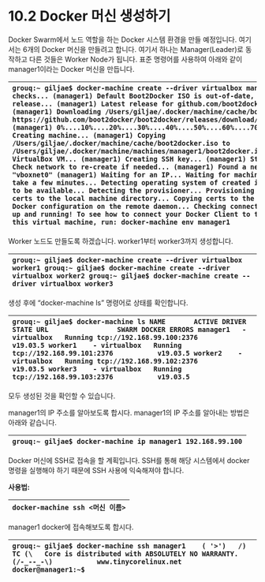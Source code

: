 # 10.2 Docker 머신 생성하기

Docker Swarm에서 노드 역할을 하는 Docker 시스템 환경을 만들 예정입니다. 여기서는 6개의 Docker 머신을 만들려고 합니다. 여기서 하나는 Manager\(Leader\)로 동작하고 다른 것들은 Worker Node가 됩니다. 표준 명령어를 사용하여 아래와 같이 manager1이라는 Docker 머신을 만듭니다.

| `grouq:~ giljae$ docker-machine create --driver virtualbox manager1 Running pre-create checks... (manager1) Default Boot2Docker ISO is out-of-date, downloading the latest release... (manager1) Latest release for github.com/boot2docker/boot2docker is v19.03.5 (manager1) Downloading /Users/giljae/.docker/machine/cache/boot2docker.iso from https://github.com/boot2docker/boot2docker/releases/download/v19.03.5/boot2docker.iso... (manager1) 0%....10%....20%....30%....40%....50%....60%....70%....80%....90%....100% Creating machine... (manager1) Copying /Users/giljae/.docker/machine/cache/boot2docker.iso to /Users/giljae/.docker/machine/machines/manager1/boot2docker.iso... (manager1) Creating VirtualBox VM... (manager1) Creating SSH key... (manager1) Starting the VM... (manager1) Check network to re-create if needed... (manager1) Found a new host-only adapter: "vboxnet0" (manager1) Waiting for an IP... Waiting for machine to be running, this may take a few minutes... Detecting operating system of created instance... Waiting for SSH to be available... Detecting the provisioner... Provisioning with boot2docker... Copying certs to the local machine directory... Copying certs to the remote machine... Setting Docker configuration on the remote daemon... Checking connection to Docker... Docker is up and running! To see how to connect your Docker Client to the Docker Engine running on this virtual machine, run: docker-machine env manager1` |
| :--- |


Worker 노드도 만들도록 하겠습니다. worker1부터 worker3까지 생성합니다.

| `grouq:~ giljae$ docker-machine create --driver virtualbox worker1 grouq:~ giljae$ docker-machine create --driver virtualbox worker2 grouq:~ giljae$ docker-machine create --driver virtualbox worker3` |
| :--- |


생성 후에 “docker-machine ls” 명령어로 상태를 확인합니다.

| `grouq:~ giljae$ docker-machine ls NAME       ACTIVE DRIVER       STATE URL                 SWARM DOCKER ERRORS manager1   - virtualbox   Running tcp://192.168.99.100:2376           v19.03.5 worker1    - virtualbox   Running tcp://192.168.99.101:2376           v19.03.5 worker2    - virtualbox   Running tcp://192.168.99.102:2376           v19.03.5 worker3    - virtualbox   Running tcp://192.168.99.103:2376           v19.03.5` |
| :--- |


모두 생성된 것을 확인할 수 있습니다.

manager1의 IP 주소를 알아보도록 합시다. manager1의 IP 주소를 알아내는 방법은 아래와 같습니다.

| `grouq:~ giljae$ docker-machine ip manager1 192.168.99.100` |
| :--- |


Docker 머신에 SSH로 접속을 할 계획입니다. SSH를 통해 해당 시스템에서 docker 명령을 실행해야 하기 때문에 SSH 사용에 익숙해져야 합니다.

**사용법:**

| `docker-machine ssh <머신 이름>` |
| :--- |


manager1 docker에 접속해보도록 합시다.

| `grouq:~ giljae$ docker-machine ssh manager1    ( '>')   /) TC (\   Core is distributed with ABSOLUTELY NO WARRANTY.  (/-_--_-\)           www.tinycorelinux.net  docker@manager1:~$` |
| :--- |


